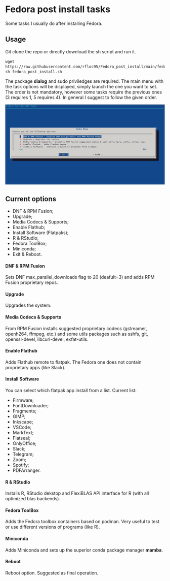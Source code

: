 # Fedora post install tasks
Some tasks I usually do after installing Fedora.

## Usage
Git clone the repo or directly download the sh script and run it.
```
wget https://raw.githubusercontent.com/rfloc95/Fedora_post_install/main/fedora_post_install.sh
sh fedora_post_install.sh
```
The package **dialog** and sudo priviledges are required. 
The main menu with the task options will be displayed, simply launch the one you want to set. The order is not mandatory, however some tasks require the previous ones (3 requires 1, 5 requires 4). In general I suggest to follow the given order. 

![Tasks main menu.](main_menu.png)

## Current options
- DNF & RPM Fusion;
- Upgrade;
- Media Codecs & Supports;
- Enable Flathub;
- Install Software (Flatpaks);
- R & RStudio;
- Fedora ToolBox;
- Miniconda;
- Exit & Reboot.

#### DNF & RPM Fusion
Sets DNF max_parallel_downloads flag to 20 (deafult=3) and adds RPM Fusion proprietary repos.

#### Upgrade
Upgrades the system.

#### Media Codecs & Supports
From RPM Fusion installs suggested proprietary codecs (gstreamer, openh264, ffmpeg, etc.) and some utils packages such as sshfs, git, openssl-devel, libcurl-devel, exfat-utils.

#### Enable Flathub
Adds Flathub remote to flatpak. The Fedora one does not contain proprietary apps (like Slack).

#### Install Software
You can select which flatpak app install from a list. Current list:
- Firmware;
- FontDownloader;
- Fragments;
- GIMP;
- Inkscape;
- VSCode;
- MarkText;
- Flatseal;
- OnlyOffice;
- Slack;
- Telegram;
- Zoom;
- Spotify;
- PDFArranger.

#### R & RStudio
Installs R, RStudio dekstop and FlexiBLAS API interface for R (with all optimized blas backends).

#### Fedora ToolBox
Adds the Fedora toolbox containers based on podman. Very useful to test or use different versions of programs (like R).

#### Miniconda
Adds Miniconda and sets up the superior conda package manager **mamba**.

#### Reboot
Reboot option. Suggested as final operation.



